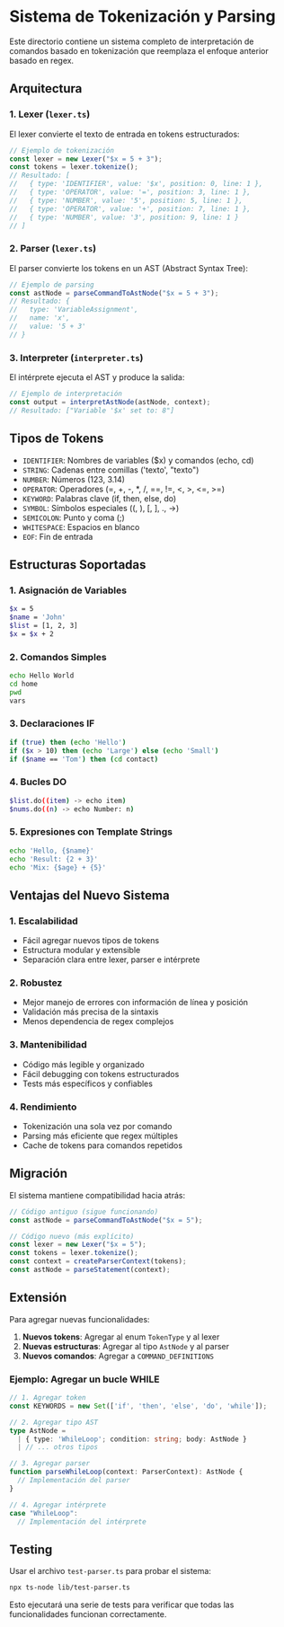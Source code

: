 # Sistema de Tokenización y Parsing

Este directorio contiene un sistema completo de interpretación de comandos basado en tokenización que reemplaza el enfoque anterior basado en regex.

## Arquitectura

### 1. Lexer (`lexer.ts`)
El lexer convierte el texto de entrada en tokens estructurados:

```typescript
// Ejemplo de tokenización
const lexer = new Lexer("$x = 5 + 3");
const tokens = lexer.tokenize();
// Resultado: [
//   { type: 'IDENTIFIER', value: '$x', position: 0, line: 1 },
//   { type: 'OPERATOR', value: '=', position: 3, line: 1 },
//   { type: 'NUMBER', value: '5', position: 5, line: 1 },
//   { type: 'OPERATOR', value: '+', position: 7, line: 1 },
//   { type: 'NUMBER', value: '3', position: 9, line: 1 }
// ]
```

### 2. Parser (`lexer.ts`)
El parser convierte los tokens en un AST (Abstract Syntax Tree):

```typescript
// Ejemplo de parsing
const astNode = parseCommandToAstNode("$x = 5 + 3");
// Resultado: {
//   type: 'VariableAssignment',
//   name: 'x',
//   value: '5 + 3'
// }
```

### 3. Interpreter (`interpreter.ts`)
El intérprete ejecuta el AST y produce la salida:

```typescript
// Ejemplo de interpretación
const output = interpretAstNode(astNode, context);
// Resultado: ["Variable '$x' set to: 8"]
```

## Tipos de Tokens

- `IDENTIFIER`: Nombres de variables ($x) y comandos (echo, cd)
- `STRING`: Cadenas entre comillas ('texto', "texto")
- `NUMBER`: Números (123, 3.14)
- `OPERATOR`: Operadores (=, +, -, *, /, ==, !=, <, >, <=, >=)
- `KEYWORD`: Palabras clave (if, then, else, do)
- `SYMBOL`: Símbolos especiales ((, ), [, ], ., ->)
- `SEMICOLON`: Punto y coma (;)
- `WHITESPACE`: Espacios en blanco
- `EOF`: Fin de entrada

## Estructuras Soportadas

### 1. Asignación de Variables
```bash
$x = 5
$name = 'John'
$list = [1, 2, 3]
$x = $x + 2
```

### 2. Comandos Simples
```bash
echo Hello World
cd home
pwd
vars
```

### 3. Declaraciones IF
```bash
if (true) then (echo 'Hello')
if ($x > 10) then (echo 'Large') else (echo 'Small')
if ($name == 'Tom') then (cd contact)
```

### 4. Bucles DO
```bash
$list.do((item) -> echo item)
$nums.do((n) -> echo Number: n)
```

### 5. Expresiones con Template Strings
```bash
echo 'Hello, {$name}'
echo 'Result: {2 + 3}'
echo 'Mix: {$age} + {5}'
```

## Ventajas del Nuevo Sistema

### 1. Escalabilidad
- Fácil agregar nuevos tipos de tokens
- Estructura modular y extensible
- Separación clara entre lexer, parser e intérprete

### 2. Robustez
- Mejor manejo de errores con información de línea y posición
- Validación más precisa de la sintaxis
- Menos dependencia de regex complejos

### 3. Mantenibilidad
- Código más legible y organizado
- Fácil debugging con tokens estructurados
- Tests más específicos y confiables

### 4. Rendimiento
- Tokenización una sola vez por comando
- Parsing más eficiente que regex múltiples
- Cache de tokens para comandos repetidos

## Migración

El sistema mantiene compatibilidad hacia atrás:

```typescript
// Código antiguo (sigue funcionando)
const astNode = parseCommandToAstNode("$x = 5");

// Código nuevo (más explícito)
const lexer = new Lexer("$x = 5");
const tokens = lexer.tokenize();
const context = createParserContext(tokens);
const astNode = parseStatement(context);
```

## Extensión

Para agregar nuevas funcionalidades:

1. **Nuevos tokens**: Agregar al enum `TokenType` y al lexer
2. **Nuevas estructuras**: Agregar al tipo `AstNode` y al parser
3. **Nuevos comandos**: Agregar a `COMMAND_DEFINITIONS`

### Ejemplo: Agregar un bucle WHILE

```typescript
// 1. Agregar token
const KEYWORDS = new Set(['if', 'then', 'else', 'do', 'while']);

// 2. Agregar tipo AST
type AstNode = 
  | { type: 'WhileLoop'; condition: string; body: AstNode }
  | // ... otros tipos

// 3. Agregar parser
function parseWhileLoop(context: ParserContext): AstNode {
  // Implementación del parser
}

// 4. Agregar intérprete
case "WhileLoop":
  // Implementación del intérprete
```

## Testing

Usar el archivo `test-parser.ts` para probar el sistema:

```bash
npx ts-node lib/test-parser.ts
```

Esto ejecutará una serie de tests para verificar que todas las funcionalidades funcionan correctamente. 